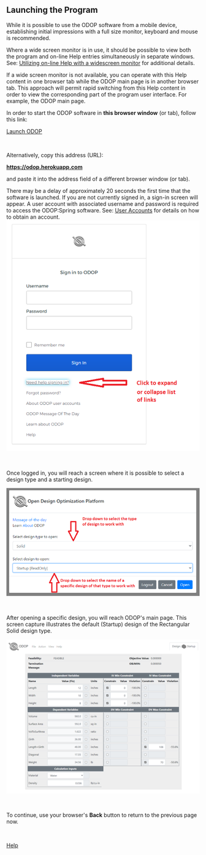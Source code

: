 ## Launching the Program   

While it is possible to use the ODOP software from a mobile device,
establishing initial impressions with a full size monitor, keyboard and mouse
is recommended.   

Where a wide screen monitor is in use, 
it should be possible to view both the program and on-line Help entries 
simultaneously in separate windows.
See: [Utilizing on-line Help with a widescreen monitor](wideScreen) for additional details.

If a wide screen monitor is not available, 
you can operate with this Help content in one
browser tab while the ODOP main page is in another browser tab.
This approach will permit rapid switching from this Help content in order
to view the corresponding part of the program user interface. 
For example, the ODOP main page.   

In order to start the ODOP software in **this browser window** (or tab), 
follow this link:   

[Launch ODOP](https://odop.herokuapp.com)   
  
&nbsp;   

Alternatively, copy this address (URL):   

**https://odop.herokuapp.com**

and paste it into the address field of a different browser window (or tab).   
  
There may be a delay of approximately 20 seconds the first time that the software is launched.
If you are not currently signed in, a sign-in screen will appear. 
A user account with associated username and password 
is required to access the ODOP:Spring software.
See: [User Accounts](..\About\userAccounts) for details on
how to obtain an account.   
![Sign-in screen](./png/SignInWidgetExpanded.png "Sign-in screen")  
  
&nbsp;

Once logged in, you will reach a screen where it is possible to select 
a design type and a starting design.   

![Select design type and starting design](./png/SelectSolid.png "Select design type and starting design")
  
&nbsp;

After opening a specific design, you will reach ODOP's main page.
This screen capture illustrates the default (Startup) design of the Rectangular Solid design type.   

![ODOP main page](./png/MainPageSolid.png "ODOP main page")
  
&nbsp;

To continue, use your browser's **Back** button to return to the previous page now.

&nbsp;

[Help](./)
